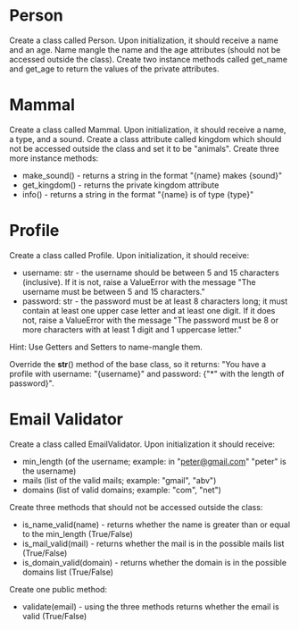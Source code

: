 # Person
Create a class called Person. Upon initialization, it should receive a name and an age. Name mangle the name and the age attributes (should not be accessed outside the class). Create two instance methods called get_name and get_age to return the values of the private attributes.


# Mammal
Create a class called Mammal. Upon initialization, it should receive a name, a type, and a sound.
Create a class attribute called kingdom which should not be accessed outside the class and set it to be "animals". Create three more instance methods:
- make_sound() - returns a string in the format "{name} makes {sound}"
- get_kingdom() - returns the private kingdom attribute
- info() - returns a string in the format "{name} is of type {type}"


# Profile
Create a class called Profile. Upon initialization, it should receive:
- username: str - the username should be between 5 and 15 characters (inclusive). If it is not, raise a ValueError with the message "The username must be between 5 and 15 characters."
- password: str - the password must be at least 8 characters long; it must contain at least one upper case letter and at least one digit. If it does not, raise a ValueError with the message "The password must be 8 or more characters with at least 1 digit and 1 uppercase letter."

Hint: Use Getters and Setters to name-mangle them. 

Override the __str__() method of the base class, so it returns: "You have a profile with username: "{username}" and password: {"*" with the length of password}".


# Email Validator
Create a class called EmailValidator. Upon initialization it should receive:
- min_length (of the username; example: in "peter@gmail.com" "peter" is the username) 
- mails (list of the valid mails; example: "gmail", "abv") 
- domains (list of valid domains; example: "com", "net")

Create three methods that should not be accessed outside the class:
- is_name_valid(name) - returns whether the name is greater than or equal to the min_length (True/False)
- is_mail_valid(mail) - returns whether the mail is in the possible mails list (True/False)
- is_domain_valid(domain) - returns whether the domain is in the possible domains list (True/False)

Create one public method:
- validate(email) - using the three methods returns whether the email is valid (True/False)